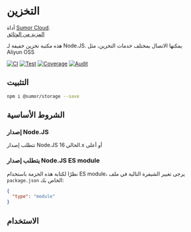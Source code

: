 # التخزين

أداة [Sumor Cloud](https://sumor.cloud).  
[المزيد من الوثائق](https://sumor.cloud/storage)

هذه مكتبة تخزين خفيفة لـ Node.JS.
يمكنها الاتصال بمختلف خدمات التخزين، مثل Aliyun OSS

[![CI](https://github.com/sumor-cloud/storage/actions/workflows/ci.yml/badge.svg)](https://github.com/sumor-cloud/storage/actions/workflows/ci.yml)
[![Test](https://github.com/sumor-cloud/storage/actions/workflows/ut.yml/badge.svg)](https://github.com/sumor-cloud/storage/actions/workflows/ut.yml)
[![Coverage](https://github.com/sumor-cloud/storage/actions/workflows/coverage.yml/badge.svg)](https://github.com/sumor-cloud/storage/actions/workflows/coverage.yml)
[![Audit](https://github.com/sumor-cloud/storage/actions/workflows/audit.yml/badge.svg)](https://github.com/sumor-cloud/storage/actions/workflows/audit.yml)

## التثبيت

```bash
npm i @sumor/storage --save
```

## الشروط الأساسية

### إصدار Node.JS

تتطلب إصدار Node.JS الحالي 16.x أو أعلى

### يتطلب إصدار Node.JS ES module

نظرًا لكتابة هذه الحزمة باستخدام ES module،
يرجى تغيير الشيفرة التالية في ملف `package.json` الخاص بك:

```json
{
  "type": "module"
}
```

## الاستخدام
